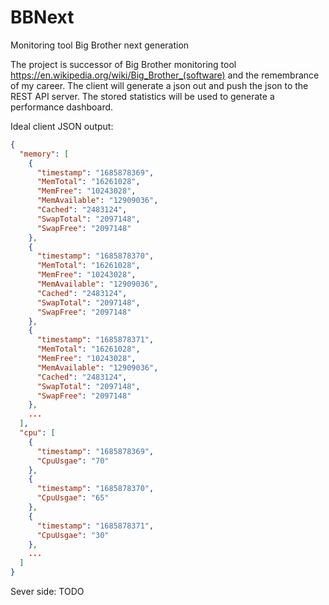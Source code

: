 # BBNext
Monitoring tool Big Brother next generation

The project is successor of Big Brother monitoring tool https://en.wikipedia.org/wiki/Big_Brother_(software) and the remembrance  of my career. The client will generate a json out and push the json to the REST API server. The stored statistics will be used to generate a performance dashboard.

Ideal client JSON output:
```json
{
  "memory": [
    {
      "timestamp": "1685878369",
      "MemTotal": "16261028",
      "MemFree": "10243028",
      "MemAvailable": "12909036",
      "Cached": "2483124",
      "SwapTotal": "2097148",
      "SwapFree": "2097148"
    },
    {
      "timestamp": "1685878370",
      "MemTotal": "16261028",
      "MemFree": "10243028",
      "MemAvailable": "12909036",
      "Cached": "2483124",
      "SwapTotal": "2097148",
      "SwapFree": "2097148"
    },
    {
      "timestamp": "1685878371",
      "MemTotal": "16261028",
      "MemFree": "10243028",
      "MemAvailable": "12909036",
      "Cached": "2483124",
      "SwapTotal": "2097148",
      "SwapFree": "2097148"
    },
    ...
  ],
  "cpu": [
    {
      "timestamp": "1685878369",
      "CpuUsgae": "70"
    },
    {
      "timestamp": "1685878370",
      "CpuUsgae": "65"
    },
    {
      "timestamp": "1685878371",
      "CpuUsgae": "30"
    },
    ...
  ]
}
```
Sever side: TODO
